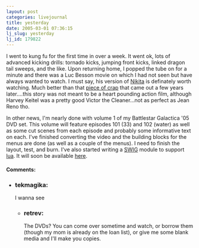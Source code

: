 ```yaml
---
layout: post
categories: livejournal
title: yesterday
date: 2005-03-01 07:36:15
lj_slug: yesterday
lj_id: 179822
---
```

I went to kung fu for the first time in over a week. It went ok, lots of advanced kicking drills: tornado kicks, jumping front kicks, linked dragon tail sweeps, and the like. Upon returning home, I popped the tube on for a minute and there was a Luc Besson movie on which I had not seen but have always wanted to watch. I must say, his version of [Nikita](http://www.imdb.com/title/tt0100263/) is definately worth watching. Much better than that [piece of crap](http://www.imdb.com/title/tt0107843/) that came out a few years later....this story was not meant to be a heart pounding action film, although Harvey Keitel was a pretty good Victor the Cleaner...not as perfect as Jean Reno tho.  



In other news, I'm nearly done with volume 1 of my Battlestar Galactica '05 DVD set. This volume will feature episodes 101 (33) and 102 (water) as well as some cut scenes from each episode and probably some informative text on each. I've finished converting the video and the building blocks for the menus are done (as well as a couple of the menus). I need to finish the layout, test, and burn. I've also started writing a [SWIG](http://www.swig.org) module to support [lua](http://www.lua.org). It will soon be available [here](http://www.notcows.com/svn/lua-SWIG/Trunk).


<div id="comments"><h4>Comments:</h4><div class="lj-comments"><ul>
<li><h3>tekmagika: </h3>
<a id="comment-348"></a>
<p>I wanna see</p>
<ul>
<li><h3>retrev: </h3>
<a id="comment-349"></a>
<p>The DVDs? You can come over sometime and watch, or borrow them (though my mom is already on the loan list), or give me some blank media and I'll make you copies.</p>
</li>
</ul>
</li>
</ul></div></div>
